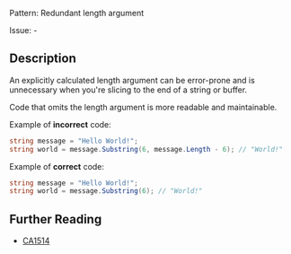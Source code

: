 Pattern: Redundant length argument

Issue: -

## Description

An explicitly calculated length argument can be error-prone and is unnecessary when you're slicing to the end of a string or buffer.

Code that omits the length argument is more readable and maintainable.

Example of **incorrect** code:

```cs
string message = "Hello World!";
string world = message.Substring(6, message.Length - 6); // "World!"
```

Example of **correct** code:

```cs
string message = "Hello World!";
string world = message.Substring(6); // "World!"
```

## Further Reading

* [CA1514](https://learn.microsoft.com/en-us/dotnet/fundamentals/code-analysis/quality-rules/ca1514)
